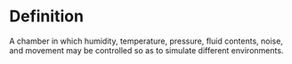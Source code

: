 # Definition

A chamber in which humidity, temperature, pressure, fluid contents,
noise, and movement may be controlled so as to simulate different
environments.
